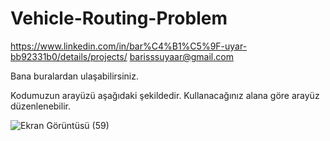 # Vehicle-Routing-Problem
https://www.linkedin.com/in/bar%C4%B1%C5%9F-uyar-bb92331b0/details/projects/ 
barisssuyaar@gmail.com 

Bana buralardan ulaşabilirsiniz.

Kodumuzun arayüzü aşağıdaki şekildedir. Kullanacağınız alana göre arayüz düzenlenebilir.

![Ekran Görüntüsü (59)](https://user-images.githubusercontent.com/76222896/216642642-21620455-664a-4ad9-9cd8-92ac3204e25b.png)

